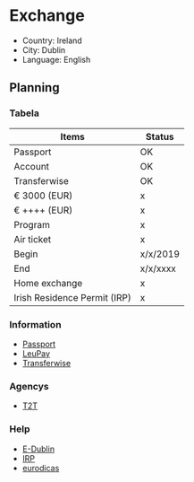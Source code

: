 # Exchange

* Country: Ireland
* City: Dublin
* Language: English

## Planning

### Tabela

| Items | Status |
| ----- | ------ |
| Passport | OK |
| Account | OK |
| Transferwise | OK |
| € 3000 (EUR) | x |
| € ++++ (EUR) | x |
| Program | x |
| Air ticket | x |
| Begin | x/x/2019 |
| End | x/x/xxxx |
| Home exchange | x |
| Irish Residence Permit (IRP) | x |

### Information

* [Passport](http://www.pf.gov.br/servicos-pf/passaporte/passaporte)
* [LeuPay](https://www.leupay.eu/)
* [Transferwise](https://transferwise.com/br/)

### Agencys

* [T2T](http://t2tagency.com/)

### Help

* [E-Dublin](https://www.e-dublin.com.br/)
* [IRP](https://www.e-dublin.com.br/como-tirar-o-irish-residence-permit-em-dublin/)
* [eurodicas](https://www.eurodicas.com.br/irlanda/)